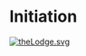 # Initiation

  <a href="https://twitter.com/LamSlimenstein" target="_blank">
    <img alt="theLodge.svg" src="/theLodge.svg" />
  </a>
  
</div>
